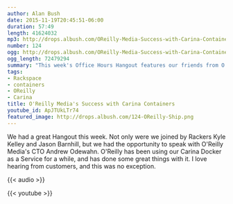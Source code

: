 ```yaml
---
author: Alan Bush
date: 2015-11-19T20:45:51-06:00
duration: 57:49
length: 41624032
mp3: http://drops.albush.com/OReilly-Media-Success-with-Carina-Containers.mp3
number: 124
ogg: http://drops.albush.com/OReilly-Media-Success-with-Carina-Containers.ogg
ogg_length: 72479294
summary: "This week's Office Hours Hangout features our friends from O'Reilly Media discussing how they use Carina containers in their educational articles."
tags:
- Rackspace
- containers
- OReilly
- Carina
title: O'Reilly Media's Success with Carina Containers
youtube_id: ApJTUkLTr74
featured_image: http://drops.albush.com/124-OReilly-Ship.png
---
```


We had a great Hangout this week. Not only were we joined by Rackers Kyle Kelley and Jason Barnhill, but we had the opportunity to speak with O'Reilly Media's CTO Andrew Odewahn. O'Reilly has been using our Carina Docker as a Service for a while, and has done some great things with it. I love hearing from customers, and this was no exception.

<!--more-->

{{< audio >}}

{{< youtube >}}
